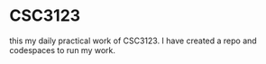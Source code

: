 # CSC3123
this my daily practical work of CSC3123. I have created a repo and codespaces to run my work.
